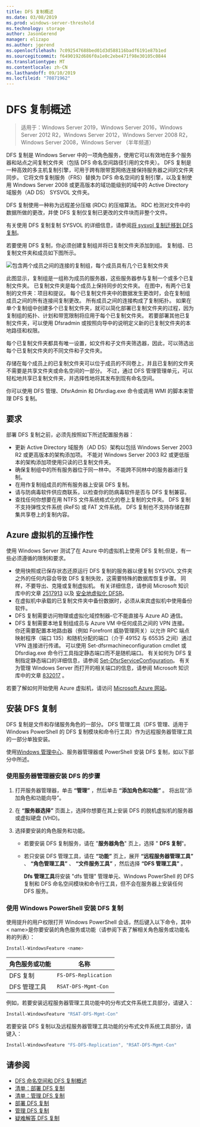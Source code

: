 ```yaml
---
title: DFS 复制概述
ms.date: 03/08/2019
ms.prod: windows-server-threshold
ms.technology: storage
author: JasonGerend
manager: elizapo
ms.author: jgerend
ms.openlocfilehash: 7c092547688bed01d3d588116badf6191e87b1ed
ms.sourcegitcommit: f6490192d686f0a1e0c2ebe471f98e30105c0844
ms.translationtype: MT
ms.contentlocale: zh-CN
ms.lasthandoff: 09/10/2019
ms.locfileid: "70871962"
---
```

# <a name="dfs-replication-overview"></a>DFS 复制概述

> 适用于：Windows Server 2019，Windows Server 2016，Windows Server 2012 R2，Windows Server 2012，Windows Server 2008 R2，Windows Server 2008，Windows Server （半年频道）

DFS 复制是 Windows Server 中的一项角色服务，使用它可以有效地在多个服务器和站点之间复制文件夹（包括 DFS 命名空间路径引用的文件夹）。 DFS 复制是一种高效的多主机复制引擎，可用于跨有限带宽网络连接保持服务器之间的文件夹同步。 它将文件复制服务（FRS）替换为 DFS 命名空间的复制引擎，以及复制使用 Windows Server 2008 或更高版本的域功能级别的域中的 Active Directory 域服务（AD DS） SYSVOL 文件夹。

DFS 复制使用一种称为远程差分压缩 (RDC) 的压缩算法。 RDC 检测对文件中的数据所做的更改，并使 DFS 复制仅复制已更改的文件块而非整个文件。

有关使用 DFS 复制复制 SYSVOL 的详细信息，请参阅[将 sysvol 复制迁移到 DFS 复制](migrate-sysvol-to-dfsr.md)。

若要使用 DFS 复制，你必须创建复制组并将已复制文件夹添加到组。 复制组、已复制文件夹和成员如下图所示。

![包含两个成员之间的连接的复制组，每个成员具有几个已复制文件夹](media/dfsr-overview.gif)

此图显示，复制组是一组称为成员的服务器，这些服务器参与复制一个或多个已复制文件夹。 已复制文件夹是每个成员上保持同步的文件夹。 在图中，有两个已复制的文件夹：项目和提议。 每个已复制文件夹中的数据发生更改时，会在复制组成员之间的所有连接间复制更改。 所有成员之间的连接构成了复制拓扑。
如果在单个复制组中创建多个已复制文件夹，就可以简化部署已复制文件夹的过程，因为复制组的拓扑、计划和带宽限制将应用于每个已复制文件夹。 若要部署其他已复制文件夹，可以使用 Dfsradmin 或按照向导中的说明定义新的已复制文件夹的本地路径和权限。

每个已复制文件夹都具有唯一设置，如文件和子文件夹筛选器，因此，可以筛选出每个已复制文件夹的不同文件和子文件夹。

存储在每个成员上的已复制文件夹可以位于成员的不同卷上，并且已复制的文件夹不需要是共享文件夹或命名空间的一部分。 不过，通过 DFS 管理管理单元，可以轻松地共享已复制文件夹，并选择性地将其发布到现有命名空间。

你可以使用 DFS 管理、DfsrAdmin 和 Dfsrdiag.exe 命令或调用 WMI 的脚本来管理 DFS 复制。

## <a name="requirements"></a>要求

部署 DFS 复制之前，必须先按照如下所述配置服务器：

- 更新 Active Directory 域服务（AD DS）架构以包括 Windows Server 2003 R2 或更高版本的架构添加项。 不能对 Windows Server 2003 R2 或更低版本的架构添加项使用只读的已复制文件夹。
- 确保复制组中的所有服务器位于同一林中。 不能跨不同林中的服务器进行复制。
- 在用作复制组成员的所有服务器上安装 DFS 复制。
- 请与防病毒软件供应商联系，以检查你的防病毒软件是否与 DFS 复制兼容。
- 查找任何你想要在用 NTFS 文件系统格式化的卷上复制的文件夹。 DFS 复制不支持弹性文件系统 (ReFS) 或 FAT 文件系统。 DFS 复制也不支持存储在群集共享卷上的复制内容。

## <a name="interoperability-with-azure-virtual-machines"></a>Azure 虚拟机的互操作性

使用 Windows Server 测试了在 Azure 中的虚拟机上使用 DFS 复制;但是，有一些必须遵循的限制和要求。

- 使用快照或已保存状态还原运行 DFS 复制的服务器以便复制 SYSVOL 文件夹之外的任何内容会导致 DFS 复制失败，这需要特殊的数据库恢复步骤。 同样，不要导出、克隆或复制虚拟机。 有关详细信息，请参阅 Microsoft 知识库中的文章 [2517913](http://support.microsoft.com/kb/2517913) 以及 [安全地虚拟化 DFSR](https://blogs.technet.microsoft.com/filecab/2013/04/05/safely-virtualizing-dfsr/)。
- 在虚拟机中承载的已复制文件夹中备份数据时，必须从来宾虚拟机中使用备份软件。
- DFS 复制需要访问物理或虚拟化域控制器–它不能直接与 Azure AD 通信。
- DFS 复制需要本地复制组成员与 Azure VM 中任何成员之间的 VPN 连接。 你还需要配置本地路由器（例如 Forefront 威胁管理网关）以允许 RPC 端点映射程序（端口 135）和随机分配的端口（介于 49152 与 65535 之间）通过 VPN 连接进行传递。 可以使用 Set-dfsrmachineconfiguration cmdlet 或 Dfsrdiag.exe 命令行工具指定静态端口而不是随机端口。 有关如何为 DFS 复制指定静态端口的详细信息，请参阅 [Set-DfsrServiceConfiguration](https://docs.microsoft.com/powershell/module/dfsr/set-dfsrserviceconfiguration)。 有关为管理 Windows Server 而打开的相关端口的信息，请参阅 Microsoft 知识库中的文章 [832017](http://support.microsoft.com/kb/832017) 。

若要了解如何开始使用 Azure 虚拟机，请访问 [Microsoft Azure 网站](https://docs.microsoft.com/azure/virtual-machines/)。

## <a name="installing-dfs-replication"></a>安装 DFS 复制

DFS 复制是文件和存储服务角色的一部分。 DFS 管理工具（DFS 管理、适用于 Windows PowerShell 的 DFS 复制模块和命令行工具）作为远程服务器管理工具的一部分单独安装。

使用[Windows 管理中心](../../manage/windows-admin-center/understand/windows-admin-center.md)、服务器管理器或 PowerShell 安装 DFS 复制，如以下部分中所述。

### <a name="to-install-dfs-by-using-server-manager"></a>使用服务器管理器安装 DFS 的步骤

1. 打开服务器管理器，单击 **“管理”** ，然后单击 **“添加角色和功能”** 。 将出现“添加角色和功能向导”。

2. 在 **“服务器选择”** 页面上，选择你想要在其上安装 DFS 的脱机虚拟机的服务器或虚拟硬盘 (VHD)。

3. 选择要安装的角色服务和功能。

    - 若要安装 DFS 复制服务，请在 "**服务器角色**" 页上，选择 " **DFS 复制**"。

    - 若只安装 DFS 管理工具，请在 **“功能”** 页上，展开 **“远程服务器管理工具”** 、 **“角色管理工具”** 、 **“文件服务工具”** ，然后选择 **“DFS 管理工具”** 。

         **Dfs 管理工具**将安装 "dfs 管理" 管理单元、Windows PowerShell 的 DFS 复制和 DFS 命名空间模块和命令行工具，但不会在服务器上安装任何 DFS 服务。

### <a name="to-install-dfs-replication-by-using-windows-powershell"></a>使用 Windows PowerShell 安装 DFS 复制

使用提升的用户权限打开 Windows PowerShell 会话，然后键入以下命令，其中 < name\>是你要安装的角色服务或功能（请参阅下表了解相关角色服务或功能名称的列表）：

```PowerShell
Install-WindowsFeature <name>
```

|角色服务或功能|名称|
|---|---|
|DFS 复制|`FS-DFS-Replication`|
|DFS 管理工具|`RSAT-DFS-Mgmt-Con`|

例如，若要安装远程服务器管理工具功能中的分布式文件系统工具部分，请键入：

```PowerShell
Install-WindowsFeature "RSAT-DFS-Mgmt-Con"
```

若要安装 DFS 复制以及远程服务器管理工具功能的分布式文件系统工具部分，请键入：

```PowerShell
Install-WindowsFeature "FS-DFS-Replication", "RSAT-DFS-Mgmt-Con"
```

## <a name="see-also"></a>请参阅

- [DFS 命名空间和 DFS 复制概述](https://docs.microsoft.com/previous-versions/windows/it-pro/windows-server-2012-R2-and-2012/jj127250(v%3dws.11))
- [清单：部署 DFS 复制](https://docs.microsoft.com/previous-versions/windows/it-pro/windows-server-2008-R2-and-2008/cc772201(v%3dws.11))
- [清单：管理 DFS 复制](https://docs.microsoft.com/previous-versions/windows/it-pro/windows-server-2008-R2-and-2008/cc755035(v%3dws.11))
- [部署 DFS 复制](https://docs.microsoft.com/previous-versions/windows/it-pro/windows-server-2008-R2-and-2008/cc770925(v%3dws.11))
- [管理 DFS 复制](https://docs.microsoft.com/previous-versions/windows/it-pro/windows-server-2008-R2-and-2008/cc770925(v%3dws.11))
- [疑难解答 DFS 复制](https://docs.microsoft.com/previous-versions/windows/it-pro/windows-server-2008-R2-and-2008/cc732802(v%3dws.11))
